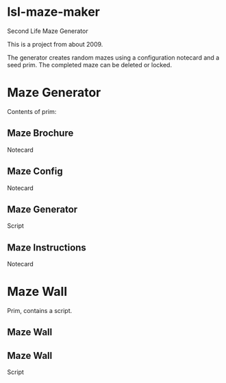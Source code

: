 # lsl-maze-maker
Second Life Maze Generator

This is a project from about 2009.

The generator creates random mazes using a configuration notecard and a seed prim. The completed maze can be deleted or locked.

# Maze Generator

Contents of prim:

## Maze Brochure
Notecard

## Maze Config

Notecard

## Maze Generator

Script

## Maze Instructions
Notecard

# Maze Wall
Prim, contains a script.
## Maze Wall
## Maze Wall
Script
